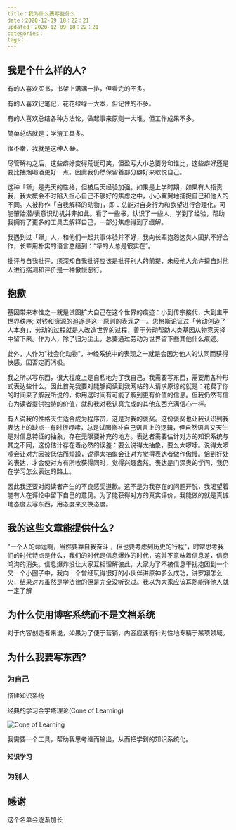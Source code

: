 ```yaml
---
title：我为什么要写些什么
date：2020-12-09 18：22：21
updated：2020-12-09 18：22：21
categories：
tags：
---
```


## 我是个什么样的人?

有的人喜欢买书，书架上满满一排，但看完的不多。

有的人喜欢记笔记，花花绿绿一大本，但记住的不多。

有的人喜欢总结各种方法论，做起事来原则一大堆，但工作成果不多。

简单总结就是：学渣工具多。

很不幸，我就是这种人😂。

尽管解构之后，这些癖好变得荒诞可笑，但盈亏大小总要分和谁比，这些癖好还是要比抽烟喝酒更好一点。因此我仍然保留着部分癖好来取悦自己。

这种「犟」是先天的性格，但被后天经验加强。如果是上学时期，如果有人指责我，我大概会不时陷入担心自己不够好的焦虑之中，小心翼翼地捕捉自己和他人的不同。人被称作「自我解释的动物」，即：总能对自身行为和欲望进行合理化，可能肇始潜/表意识动机并非如此。看了一些书，认识了一些人，学到了经验，帮助我拥有了更多的工具去解释自己，一部分焦虑得到了缓解。

我遇到过「犟」人，和他们一起共事体验并不好，我向长辈抱怨这类人固执不好合作，长辈用朴实的语言总结到：“犟的人总是很实在”。 

批评与自我批评，须深知自我批评应该是批评别人的前提，未经他人允许擅自对他人进行揣测和评价是一种傲慢恶行。

## 抱歉

基因带来本性之一就是试图扩大自己在这个世界的痕迹：小到传宗接代，大到主宰世界秩序; 对钱和资源的追逐是这一原则的表现之一。恩格斯论证过「劳动创造了人本身」，劳动的过程就是人改造世界的过程，善于劳动帮助人类基因从物竞天择中留下来。作为人，除了归为尘土，总要通过劳动为世界留下些其他什么痕迹。

此外，人作为"社会化动物"，神经系统中的表现之一就是会因为他人的认同而获得快感，因否定而消极。

我之所以写东西，很大程度上是自私地为了我自己，我需要写东西，需要用各种形式表达些什么。因此首先我要对能够阅读到我网站的人请求原谅的就是：花费了你的时间来了解我所说的，你用这时间有可能了解到更有价值的信息。但我仍然有信心为读者提供独特的价值，就和我对我认真完成的其他东西充满信心一样。

有人说我的性格天生适合成为程序员，这是对我的褒奖。这份褒奖也让我认识到我表达上的缺点--有时很啰嗦，总是试图修补自己语言上的逻辑，但自然语言又天生是对信息特征的抽象，存在无限要补充的地方。表达者需要估计对方的知识系统与其之不同，这份估计存在着必然的误差：要么说得太抽象，要么太啰嗦。说得太啰嗦会让对方因被低估而烦躁，说得太抽象会让对方觉得表达者做作傲慢。恰到好处的表达，才会使对方有所收获得同时，觉得兴趣盎然。表达是门深奥的学问，我仍在学习怎么表达的路上。

因此我还要对阅读者产生的不良感受道歉。这不是为我存在的问题开脱，我渴望着能有人在评论中留下自己的意见。为了能获得对方的真实评价，我能做的就是真诚地态度去写东西，用态度来交换态度。

## 我的这些文章能提供什么?

"一个人的命运啊，当然要靠自我奋斗 ，但也要考虑到历史的行程"，时常思考我们的时代特点是什么，我们的时代是信息爆炸的时代，这并不意味着信息差，信息鸿沟的消失。信息爆炸没让大家互相理解彼此，大家为了不被信息干扰抱团到一个又一个小圈子中，我向一个曾经玩得很好的小伙伴讲原神多么成功，讲罗翔怎么火，结果对方虽然是学法律的但是完全没听说过。我以为大家应该耳熟能详他人就一定了解



## 为什么使用博客系统而不是文档系统

对于内容创造者来说，如果为了便于营销，内容应该有针对性地专精于某项领域。

## 为什么我要写东西?

### 为自己

搭建知识系统

经典的学习金字塔理论(Cone of Learning)

![Cone of Learning](cone_of_learning。png)

我需要一个工具，帮助我思考继而输出，从而把学到的知识系统化。

#### 知识学习




### 为别人






## 感谢
这个名单会逐渐加长

